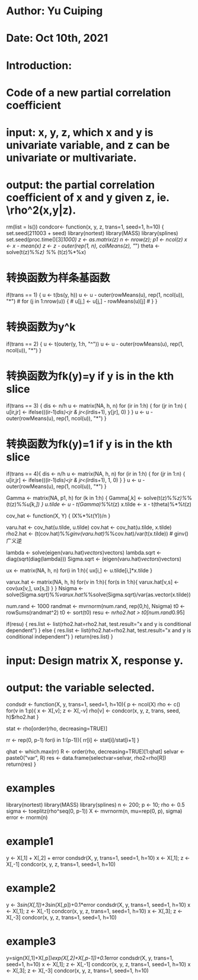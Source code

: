 # Author: Yu Cuiping
# Date: Oct 10th, 2021
# Introduction: 
# Code of a new partial correlation coefficient
# input: x, y, z, which x and y is univariate variable, and z can be univariate or multivariate.
# output: the partial correlation coefficient of x and y given z, ie. \rho^2(x,y|z).

rm(list = ls())
condcor<- function(x, y, z, trans=1, seed=1, h=10) {
  set.seed(211003 + seed)
  library(nortest)
  library(MASS)
  library(splines)
  set.seed(proc.time()[3]*1000)
  z <- as.matrix(z)
  n <- nrow(z); p1 <- ncol(z)
  x <- x - mean(x)
  z <- z - outer(rep(1, n), colMeans(z), "*")
  theta <- solve(t(z)%*%z) %*% (t(z)%*%x)
  
  # 转换函数为样条基函数
  if(trans == 1) {
    u <- t(bs(y, h))
    u <- u - outer(rowMeans(u), rep(1, ncol(u)), "*")
    # for (j in 1:nrow(u)) {
    #   u[j,] <- u[j,] - rowMeans(u)[j]
    # }
  }
  
  # 转换函数为y^k
  if(trans == 2) {
    u <- t(outer(y, 1:h, "^"))
    u <- u - outer(rowMeans(u), rep(1, ncol(u)), "*")
  }
  
 # 转换函数为fk(y)=y if y is in the kth slice
  if(trans == 3) {
    dis <- n/h
    u <- matrix(NA, h, n)
    for (ir in 1:h) {
      for (jr in 1:n) {
        u[ir,jr] <- ifelse(((ir-1)*dis)<jr & jr<(ir*dis+1), y[jr], 0)
      }
    }
    u <- u - outer(rowMeans(u), rep(1, ncol(u)), "*")
  }
  
  # 转换函数为fk(y)=1 if y is in the kth slice 
  if(trans == 4){
    dis <- n/h
    u <- matrix(NA, h, n)
    for (ir in 1:h) {
      for (jr in 1:n) {
        u[ir,jr] <- ifelse(((ir-1)*dis)<jr & jr<(ir*dis+1), 1, 0)
      }
    }
    u <- u - outer(rowMeans(u), rep(1, ncol(u)), "*")
  }
  
  Gamma <- matrix(NA, p1, h)
  for (k in 1:h) {
    Gamma[,k] <- solve(t(z)%*%z)%*%(t(z)%*%u[k,])
  }
  u.tilde <- u - t(Gamma)%*%t(z)
  x.tilde <- x - t(theta)%*%t(z)
  
  cov_hat <- function(X, Y) {
    (X%*%t(Y))/n
  }
  
  varu.hat <- cov_hat(u.tilde, u.tilde)
  cov.hat <- cov_hat(u.tilde, x.tilde)
  rho2.hat <- (t(cov.hat)%*%ginv(varu.hat)%*%cov.hat)/var(t(x.tilde)) # ginv()广义逆
  
  lambda <- solve(eigen(varu.hat)$vectors)%*%(varu.hat)%*%(eigen(varu.hat)$vectors)
  lambda.sqrt <- diag(sqrt(diag(lambda)))
  Sigma.sqrt <- (eigen(varu.hat)$vectors)%*%lambda.sqrt%*%solve(eigen(varu.hat)$vectors)
  
  ux <- matrix(NA, h, n)
  for(i in 1:h){
    ux[i,] <- u.tilde[i,]*x.tilde
  }
  
  varux.hat <- matrix(NA, h, h)
  for(v in 1:h){
    for(s in 1:h){
      varux.hat[v,s] <- cov(ux[v,], ux[s,])
    }
  }
  Nsigma <- solve(Sigma.sqrt)%*%varux.hat%*%solve(Sigma.sqrt)/var(as.vector(x.tilde))
  
  num.rand <- 1000
  randmat <- mvrnorm(num.rand, rep(0,h), Nsigma)
  t0 <- rowSums(randmat^2)
  t0 <- sort(t0)
  resu <- n*rho2.hat > t0[num.rand*0.95]
  
  if(resu) {
    res.list <- list(rho2.hat=rho2.hat, test.result="x and y is conditional dependent")
  } else {
    res.list <- list(rho2.hat=rho2.hat, test.result="x and y is conditional independent")
  }
  return(res.list)
}

# input: Design matrix X, response y.
# output: the variable selected.

condsdr <- function(X, y, trans=1, seed=1, h=10){
  p <- ncol(X)
  rho <- c()
  for(v in 1:p){
    x <- X[,v]; z <- X[,-v]
    rho[v] <- condcor(x, y, z, trans, seed, h)$rho2.hat
  }
  
  stat <- rho[order(rho, decreasing=TRUE)]
  
  rr <- rep(0, p-1)
  for(i in 1:(p-1)){
    rr[i] <- stat[i]/stat[i+1]
  }
  
  qhat <- which.max(rr)
  R <- order(rho, decreasing=TRUE)[1:qhat]
  selvar <- paste0("var", R)
  res <- data.frame(selectvar=selvar, rho2=rho[R])
  return(res)
}

# examples
library(nortest)
library(MASS)
library(splines)
n <- 200; p <- 10; rho <- 0.5
sigma <- toeplitz(rho^seq(0, p-1))
X <- mvrnorm(n, mu=rep(0, p), sigma) 
error <- rnorm(n)
# example1
y <- X[,1] + X[,2] + error
condsdr(X, y, trans=1, seed=1, h=10)
x <- X[,1]; z <- X[,-1]
condcor(x, y, z, trans=1, seed=1, h=10)
# example2
y <- 3*sin(X[,1])+3*sin(X[,p])+0.1*error
condsdr(X, y, trans=1, seed=1, h=10)
x <- X[,1]; z <- X[,-1]
condcor(x, y, z, trans=1, seed=1, h=10)
x <- X[,3]; z <- X[,-3]
condcor(x, y, z, trans=1, seed=1, h=10)
# example3
y=sign(X[,1]+X[,p])*exp(X[,2]+X[,p-1])+0.1*error
condsdr(X, y, trans=1, seed=1, h=10)
x <- X[,1]; z <- X[,-1]
condcor(x, y, z, trans=1, seed=1, h=10)
x <- X[,3]; z <- X[,-3]
condcor(x, y, z, trans=1, seed=1, h=10)
